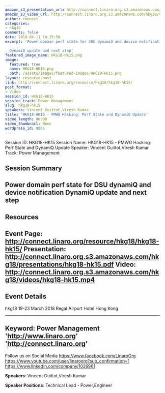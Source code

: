 ```yaml
---
amazon_s3_presentation_url: http://connect.linaro.org.s3.amazonaws.com/hkg18/presentations/hkg18-hk15.pdf
amazon_s3_video_url: http://connect.linaro.org.s3.amazonaws.com/hkg18/videos/hkg18-hk15.mp4
author: connect
categories:
- hkg18
comments: false
date: 2018-04-11 14:15:50
excerpt: 'Power domain perf state for DSU dynamiQ and device notification

  DynamiQ update and next step'
featured_image_name: HKG18-HK15.png
image:
  featured: true
  name: HKG18-HK15.png
  path: /assets/images/featured-images/HKG18-HK15.png
layout: resource-post
link: http://connect.linaro.org/resource/hkg18/hkg18-hk15/
post_format:
- Video
session_id: HKG18-HK15
session_track: Power Management
slug: hkg18-hk15
speakers: Vincent Guittot,Viresh Kumar
title: 'HKG18-HK15 - PMWG Hacking: Perf State and DynamiQ Update'
video_length: 00:00
video_thumbnail: None
wordpress_id: 8865
---
```


Session ID: HKG18-HK15
Session Name: HKG18-HK15 - PMWG Hacking: Perf State and DynamiQ Update
Speaker: Vincent Guittot,Viresh Kumar
Track: Power Management


## Session Summary
Power domain perf state for DSU dynamiQ and device notification
DynamiQ update and next step
---------------------------------------------------
## Resources
Event Page: http://connect.linaro.org/resource/hkg18/hkg18-hk15/
Presentation: http://connect.linaro.org.s3.amazonaws.com/hkg18/presentations/hkg18-hk15.pdf
Video: http://connect.linaro.org.s3.amazonaws.com/hkg18/videos/hkg18-hk15.mp4
 ---------------------------------------------------
## Event Details
hkg18
19-23 March 2018 
Regal Airport Hotel Hong Kong

---------------------------------------------------
Keyword: Power Management
'http://www.linaro.org'
'http://connect.linaro.org'
---------------------------------------------------
Follow us on Social Media
https://www.facebook.com/LinaroOrg
https://www.youtube.com/user/linaroorg?sub_confirmation=1
https://www.linkedin.com/company/1026961

**Speakers**: Vincent Guittot,Viresh Kumar

**Speaker Positions**: Technical Lead - Power,Engineer